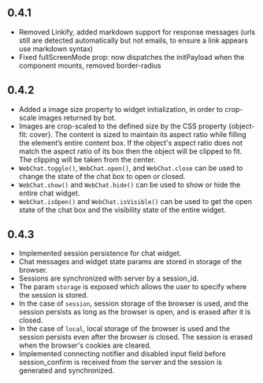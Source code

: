 ## 0.4.1

- Removed Linkify, added markdown support for response messages
(urls still are detected automatically but not emails, to ensure
a link appears use markdown syntax)
- Fixed fullScreenMode prop: now dispatches the initPayload 
when the component mounts, removed border-radius

## 0.4.2

- Added a image size property to widget initialization, in order
to crop-scale images returned by bot.
- Images are crop-scaled to the defined size by the CSS property
{object-fit: cover}. The content is sized to maintain its aspect 
ratio while filling the element’s entire content box. If the 
object's aspect ratio does not match the aspect ratio of its box
then the object will be clipped to fit. The clipping will be taken
from the center.
- `WebChat.toggle()`, `WebChat.open()`, and `WebChat.close` can be used to change the state of the chat box to open or closed.
- `WebChat.show()` and `WebChat.hide()` can be used to show or hide the entire chat widget.
- `WebChat.isOpen()` and `WebChat.isVisible()` can be used to get the open state of the chat box and the visibility state of the entire widget.

## 0.4.3
- Implemented session persistence for chat widget.
- Chat messages and widget state params are stored in storage of the browser.
- Sessions are synchronized with server by a session_id.
- The param `storage` is exposed which allows the user to specify where the session is stored.
- In the case of `session`, session storage of the browser is used, and the session persists as long as the browser is open, and is erased after it is closed.
- In the case of `local`, local storage of the browser is used and the session persists even after the browser is closed. The session is erased when the browser's cookies are cleared. 
- Implemented connecting notifier and disabled input field before session_confirm is received from the server and the session is generated and synchronized.